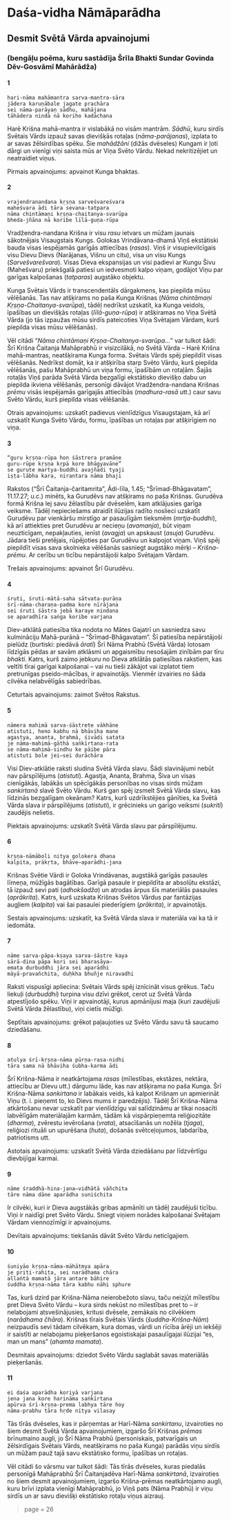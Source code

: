 # Daśa-vidha Nāmāparādha

## Desmit Svētā Vārda apvainojumi

### (bengāļu poēma, kuru sastādīja Šrīla Bhakti Sundar Govinda Dēv-Gosvāmī Mahārādža)

#### 1

    hari-nāma mahāmantra sarva-mantra-sāra
    jādera karuṇābale jagate prachāra
    sei nāma-parāyaṇ sādhu, mahājana
    tāhādera nindā nā koriho kadāchana

Harē Krišna mahā-mantra ir vislabākā no visām mantrām. *Sādhū*, kuru sirdīs Svētais Vārds izpauž savas dievišķās rotaļas (*nāma-parājanas*), izplata to ar savas žēlsirdības spēku. Šie *mahādžāni* (dižās dvēseles) Kungam ir ļoti dārgi un vienīgi viņi saista mūs ar Viņa Svēto Vārdu. Nekad nekritizējiet un neatraidiet viņus.

Pirmais apvainojums: apvainot Kunga bhaktas.

#### 2

    vrajendranandana kṛṣṇa sarveśvareśvara
    maheśvara ādi tāra sevana-tatpara
    nāma chintāmaṇi kṛṣṇa-chaitanya-svarūpa
    bheda-jñāna nā koribe līlā-guṇa-rūpa

Vradžendra-nandana Krišna ir visu *rasu* ietvars un mūžam jaunais sākotnējais Visaugstais Kungs. Golokas Vrindāvana-dhamā Viņš ekstātiski bauda visas iespējamās garīgās attiecības (*rasas*). Viņš ir visupievilcīgais visu Dievu Dievs (Narājanas, Višnu un citu), visa un visu Kungs (*Sarvešvarešvara*). Visas Dieva ekspansijas un visi padievi ar Kungu Šivu (Mahešvaru) priekšgalā patiesi un iedvesmoti kalpo viņam, godājot Viņu par garīgas kalpošanas (*tatparas*) augstāko objektu.

Kunga Svētais Vārds ir transcendentāls dārgakmens, kas piepilda mūsu vēlēšanās. Tas nav atšķirams no paša Kunga Krišnas (*Nāma chintāmaṇi Kṛṣṇa-Chaitanya-svarūpa*), tādēļ nedrīkst uzskatīt, ka Kunga veidols, īpašības un dievišķās rotaļas (*līlā-guṇa-rūpa*) ir atšķiramas no Viņa Svētā Vārda (jo tās izpaužas mūsu sirdīs pateicoties Viņa Svētajam Vārdam, kurš piepilda visas mūsu vēlēšanās).

Vēl citādi “*Nāma chintāmaṇi Kṛṣṇa-Chaitanya-svarūpa...*” var tulkot šādi: Šrī Krišna Čaitanja Mahāprabhū ir visizcilākā, no Svētā Vārda – Harē Krišna mahā-mantras, neatšķirama Kunga forma. Svētais Vārds spēj piepildīt visas vēlēšanās. Nedrīkst domāt, ka ir atšķirība starp Svēto Vārdu, kurš piepilda vēlēšanās, pašu Mahāprabhū un viņa formu, īpašībām un rotaļām. Šajās rotaļās Viņš parāda Svētā Vārda bezgalīgi ekstātisko dievišķo dabu un piepilda ikviena vēlēšanās, personīgi dāvājot Vradžendra-nandana Krišnas *prēmu* visās iespējamās garīgajās attiecībās (*madhura-rasā* utt.) caur savu Svēto Vārdu, kurš piepilda visas vēlēšanās.

Otrais apvainojums: uzskatīt padievus vienlīdzīgus Visaugstajam, kā arī uzskatīt Kunga Svēto Vārdu, formu, īpašības un rotaļas par atšķirīgiem no viņa.

#### 3

    “guru kṛṣṇa-rūpa hon śāstrera pramāṇe
    guru-rūpe kṛṣṇa kṛpā kore bhāgyavāne”
    se gurute martya-buddhi avajñādi tyaji
    iṣṭa-lābha kara, nirantara nāma bhaji

Rakstos (“Šrī Čaitanja-čaritamrita”, Ādi-līla, 1.45; “Šrīmad-Bhāgavatam”, 11.17.27; u.c.) minēts, ka Gurudēvs nav atšķirams no paša Krišnas. Gurudēva formā Krišna lej savu žēlastību pār dvēselēm, kam atklājusies garīga veiksme. Tādēļ nepieciešams atraidīt ilūzijas radīto noslieci uzskatīt Gurudēvu par vienkāršu mirstīgo ar pasaulīgām tieksmēm (*mrtja-buddhi*), kā arī attiekties pret Gurudēvu ar necieņu (*avamanja*), būt viņam neuzticīgam, nepakļauties, ienīst (*avagja*) un apskaust (*asuja*) Gurudēvu. Jādara tieši pretējais, rūpējoties par Gurudēvu un kalpojot viņam. Viņš spēj piepildīt visas sava skolnieka vēlēšanās sasniegt augstāko mērķi – *Krišna-prēmu*. Ar cerību un ticību nepārstājoši kalpo Svētajam Vārdam.

Trešais apvainojums: apvainot Šrī Gurudēvu.

#### 4

    śruti, śruti-mātā-saha sātvata-purāṇa
    śrī-nāma-charaṇa-padma kore nīrājana
    sei śruti śāstra jebā karaye nindana
    se aparadhīra saṅga koribe varjana

Diev-atklātā patiesība tika nodota no Mātes Gajatrī un sasniedza savu kulmināciju Mahā-purānā – “Šrīmad-Bhāgavatam”. Šī patiesība nepārstājoši pielūdz (burtiski: piedāvā *āratī*) Šrī Nāma Prabhū (Svētā Vārda) lotosam līdzīgās pēdas ar savām atklāsmi un apgaismību nesošajām zinībām par tīru *bhakti*. Katrs, kurš zaimo jebkuru no Dieva atklātās patiesības rakstiem, kas veltīti tīrai garīgai kalpošanai – vai nu tieši zākājot vai izplatot tiem pretrunīgas pseido-mācības, ir apvainotājs. Vienmēr izvairies no šāda cilvēka nelabvēlīgās sabiedrības.

Ceturtais apvainojums: zaimot Svētos Rakstus.

#### 5

    nāmera mahimā sarva-śāstrete vākhāne
    atistuti, heno kabhu nā bhāviha mane
    agastya, ananta, brahmā, śivādi satata
    je nāma-mahimā-gāthā saṅkīrtana-rata
    se nāma-mahimā-sindhu ke pāibe pāra
    atistuti bole jei—sei durāchāra

Visi Diev-atklātie raksti sludina Svētā Vārda slavu. Šādi slavinājumi nebūt nav pārspīlējums (*atistuti*). Agastja, Ananta, Brahma, Šiva un visas cienīgākās, labākās un spēcīgākās personības no visas sirds mūžam *sankirtanā* slavē Svēto Vārdu. Kurš gan spēj izsmelt Svētā Vārda slavu, kas līdzinās bezgalīgam okeānam? Katrs, kurš uzdrīkstējies gānīties, ka Svētā Vārda slava ir pārspīlējums (*atistuti*), ir grēcinieks un garīgo veiksmi (*sukritī*) zaudējis nelietis.

Piektais apvainojums: uzskatīt Svētā Vārda slavu par pārspīlējumu.

#### 6

    kṛṣṇa-nāmāboli nitya golokera dhana
    kalpita, prākṛta, bhāve—aparādhi-jana

Krišnas Svētie Vārdi ir Goloka Vrindāvanas, augstākā garīgās pasaules līmeņa, mūžīgās bagātības. Garīgā pasaule ir piepildīta ar absolūtu ekstāzi, tā izpauž sevi pati (*adhokšadža*) un atrodas ārpus šīs materiālās pasaules (*aprākrita*). Katrs, kurš uzskata Krišnas Svētos Vārdus par fantāzijas augļiem (*kalpita*) vai šai pasaulei piederīgiem (*prākrita*), ir apvainotājs.

Sestais apvainojums: uzskatīt, ka Svētā Vārda slava ir materiāla vai ka tā ir iedomāta.

#### 7

    nāme sarva-pāpa-kṣaya sarva-śāstre kaya
    sārā-dina pāpa kori sei bharasāya—
    emata durbuddhi jāra sei aparādhi
    māyā-pravañchita, duḥkha bhuñje niravadhi

Raksti vispusīgi apliecina: Svētais Vārds spēj iznīcināt visus grēkus. Taču liekuļi (*durbuddhi*) turpina visu dzīvi grēkot, cerot uz Svētā Vārda atpestījošo spēku. Viņi ir apvainotāji, kurus apmānījusi maja (kuri zaudējuši Svētā Vārda žēlastību), viņi cietīs mūžīgi.

Septītais apvainojums: grēkot paļaujoties uz Svēto Vārdu savu tā saucamo dziedāšanu.

#### 8

    atulya śrī-kṛṣṇa-nāma pūrṇa-rasa-nidhi
    tāra sama nā bhāviha śubha-karma ādi

Šrī Krišna-Nāma ir neatkārtojama *rasas* (mīlestības, ekstāzes, nektāra, attiecību ar Dievu utt.) dārgumu lāde, kas nav atšķirama no paša Kunga. Šrī Krišna-Nāma *sankirtana* ir labākais veids, kā kalpot Krišnam un apmierināt Viņu (t. i. pieņemt to, ko Dievs mums ir paredzējis). Tādēļ Šrī Krišna-Nāma atkārtošanu nevar uzskatīt par vienlīdzīgu vai salīdzināmu ar tikai nosacīti labvēlīgām materiālajām karmām, tādām kā vispārpieņemta reliģiozitāte (*dharma*), zvērestu ievērošana (*vrata*), atsacīšanās un nožēla (*tjaga*), reliģiozi rituāli un upurēšana (*huta*), došanās svētceļojumos, labdarība, patriotisms utt.

Astotais apvainojums: uzskatīt Svētā Vārda dziedāšanu par līdzvērtīgu dievbijīgai karmai.

#### 9

    nāme śraddhā-hina-jana—vidhātā vāñchita
    tāre nāma dāne aparādha suniśchita

Ir cilvēki, kuri ir Dieva augstākās gribas apmānīti un tādēļ zaudējuši ticību. Viņi ir naidīgi pret Svēto Vārdu. Sniegt viņiem norādes kalpošanai Svētajam Vārdam viennozīmīgi ir apvainojums.

Devītais apvainojums: tiekšanās dāvāt Svēto Vārdu neticīgajiem.

#### 10

    śuniyāo kṛṣṇa-nāma-māhātmya apāra
    je priti-rahita, sei narādhama chāra
    allaṅtā mamatā jāra antare bāhire
    śuddha kṛṣṇa-nāma tāra kabhu nāhi sphure

Tas, kurš dzird par Krišna-Nāma neierobežoto slavu, taču neizjūt mīlestību pret Dieva Svēto Vārdu – kura sirds nekūst no mīlestības pret to – ir nelabojami atsvešinājusies, kritusi dvēsele, zemākais no cilvēkiem (*narādhama čhāra*). Krišnas tīrais Svētais Vārds (*šuddha-Krišna-Nām*) neizpaudīs sevi tādam cilvēkam, kura domas, vārdi un rīcība ārēji un iekšēji ir saistīti ar nelabojamu pieķeršanos egoistiskajai pasaulīgajai ilūzijai “es, man un mans” (*ahamta mamata*).

Desmitais apvainojums: dziedot Svēto Vārdu saglabāt savas materiālās pieķeršanās.

#### 11

    ei daśa aparādha koriyā varjana
    jena jana kore harināma saṅkīrtana
    apūrva śrī-kṛṣṇa-prema labhya tāre hoy
    nāma-prabhu tāra hṛde nitya vilasay

Tās tīrās dvēseles, kas ir pārņemtas ar Harī-Nāma *sankirtanu*, izvairoties no šiem desmit Svētā Vārda apvainojumiem, izgaršo Šrī Krišnas *prēmas* brīnumaino augli, jo Šrī Nāma Prabhū (personiskais, patvarīgais un žēlsirdīgais Svētais Vārds, neatšķirams no paša Kunga) parādās viņu sirdīs un mūžam pauž tajā savu ekstātisko formu, īpašības un rotaļas.

Vēl citādi šo vārsmu var tulkot šādi: Tās tīrās dvēseles, kuras piedalās personīgā Mahāprabhū Šrī Čaitanjadēva Harī-Nāma *sankirtanā*, izvairoties no šiem desmit apvainojumiem, izgaršo Krišna-prēmas neatkārtojamo augli, kuru brīvi izplata vienīgi Mahāprabhū, jo Viņš pats (Nāma Prabhū) ir viņu sirdīs un ar savu dievišķi ekstātisko rotaļu viņus aizrauj.


> page = 26
